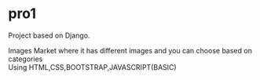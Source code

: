 # pro1

Project based on Django.

Images Market where it has different images and you can choose based on categories  
Using HTML,CSS,BOOTSTRAP,JAVASCRIPT(BASIC)
